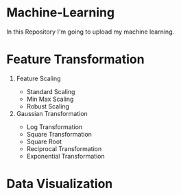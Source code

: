# Machine-Learning
In this Repository I'm going to upload my machine learning.
# Feature Transformation
<html>
<ol>
  <li>Feature Scaling</li>
  <ul>
    <li>Standard Scaling</li>
    <li>Min Max Scaling</li>
    <li>Robust Scaling</li>
  </ul>
  <li>Gaussian Transformation</li>
    <ul>
    <li>Log Transformation</li>
    <li>Square Transformation</li>
    <li>Square Root</li>
    <li>Reciprocal Transformation</li>
    <li>Exponential Transformation</li>
    </ul>
</ol>
</html>

# Data Visualization
